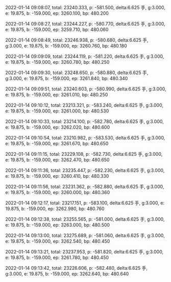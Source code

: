 2022-01-14 09:08:07, total: 23240.333, p: -581.500, delta:6.625 手, g:3.000, e: 19.875, b: -159.000, ep: 3260.100, bp: 480.200

2022-01-14 09:08:27, total: 23244.227, p: -580.770, delta:6.625 手, g:3.000, e: 19.875, b: -159.000, ep: 3259.710, bp: 480.060

2022-01-14 09:08:49, total: 23246.938, p: -580.680, delta:6.625 手, g:3.000, e: 19.875, b: -159.000, ep: 3260.760, bp: 480.180

2022-01-14 09:09:09, total: 23244.119, p: -581.220, delta:6.625 手, g:3.000, e: 19.875, b: -159.000, ep: 3260.780, bp: 480.250

2022-01-14 09:09:30, total: 23248.650, p: -580.880, delta:6.625 手, g:3.000, e: 19.875, b: -159.000, ep: 3261.840, bp: 480.340

2022-01-14 09:09:51, total: 23240.603, p: -580.990, delta:6.625 手, g:3.000, e: 19.875, b: -159.000, ep: 3261.010, bp: 480.250

2022-01-14 09:10:12, total: 23213.321, p: -583.240, delta:6.625 手, g:3.000, e: 19.875, b: -159.000, ep: 3261.000, bp: 480.530

2022-01-14 09:10:33, total: 23214.100, p: -582.780, delta:6.625 手, g:3.000, e: 19.875, b: -159.000, ep: 3262.020, bp: 480.600

2022-01-14 09:10:54, total: 23210.982, p: -583.530, delta:6.625 手, g:3.000, e: 19.875, b: -159.000, ep: 3261.670, bp: 480.650

2022-01-14 09:11:15, total: 23229.108, p: -582.730, delta:6.625 手, g:3.000, e: 19.875, b: -159.000, ep: 3262.470, bp: 480.650

2022-01-14 09:11:36, total: 23235.447, p: -582.230, delta:6.625 手, g:3.000, e: 19.875, b: -159.000, ep: 3260.410, bp: 480.330

2022-01-14 09:11:56, total: 23231.362, p: -582.880, delta:6.625 手, g:3.000, e: 19.875, b: -159.000, ep: 3260.000, bp: 480.360

2022-01-14 09:12:17, total: 23217.151, p: -583.100, delta:6.625 手, g:3.000, e: 19.875, b: -159.000, ep: 3262.980, bp: 480.760

2022-01-14 09:12:38, total: 23255.565, p: -581.000, delta:6.625 手, g:3.000, e: 19.875, b: -159.000, ep: 3263.000, bp: 480.500

2022-01-14 09:13:00, total: 23275.689, p: -581.060, delta:6.625 手, g:3.000, e: 19.875, b: -159.000, ep: 3262.540, bp: 480.450

2022-01-14 09:13:21, total: 23237.953, p: -581.820, delta:6.625 手, g:3.000, e: 19.875, b: -159.000, ep: 3261.780, bp: 480.450

2022-01-14 09:13:42, total: 23226.606, p: -582.480, delta:6.625 手, g:3.000, e: 19.875, b: -159.000, ep: 3262.640, bp: 480.640